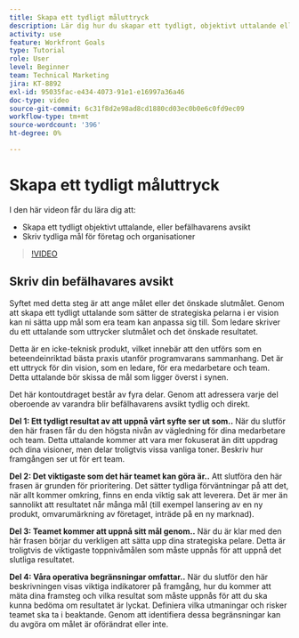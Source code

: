 ```yaml
---
title: Skapa ett tydligt måluttryck
description: Lär dig hur du skapar ett tydligt, objektivt uttalande eller befälhavarens avsikt och skriver tydliga mål för företag eller organisationer.
activity: use
feature: Workfront Goals
type: Tutorial
role: User
level: Beginner
team: Technical Marketing
jira: KT-8892
exl-id: 95035fac-e434-4073-91e1-e16997a36a46
doc-type: video
source-git-commit: 6c31f8d2e98ad8cd1880cd03ec0b0e6c0fd9ec09
workflow-type: tm+mt
source-wordcount: '396'
ht-degree: 0%

---
```


# Skapa ett tydligt måluttryck

I den här videon får du lära dig att:

* Skapa ett tydligt objektivt uttalande, eller befälhavarens avsikt
* Skriv tydliga mål för företag och organisationer

>[!VIDEO](https://video.tv.adobe.com/v/335186/?quality=12&learn=on)

<!--
Your turn graphic
-->

## Skriv din befälhavares avsikt

Syftet med detta steg är att ange målet eller det önskade slutmålet. Genom att skapa ett tydligt uttalande som sätter de strategiska pelarna i er vision kan ni sätta upp mål som era team kan anpassa sig till. Som ledare skriver du ett uttalande som uttrycker slutmålet och det önskade resultatet.

Detta är en icke-teknisk produkt, vilket innebär att den utförs som en beteendeinriktad bästa praxis utanför programvarans sammanhang. Det är ett uttryck för din vision, som en ledare, för era medarbetare och team. Detta uttalande bör skissa de mål som ligger överst i synen.

Det här kontoutdraget består av fyra delar. Genom att adressera varje del oberoende av varandra blir befälhavarens avsikt tydlig och direkt.

**Del 1: Ett tydligt resultat av att uppnå vårt syfte ser ut som..**
När du slutför den här frasen får du den högsta nivån av vägledning för dina medarbetare och team. Detta uttalande kommer att vara mer fokuserat än ditt uppdrag och dina visioner, men delar troligtvis vissa vanliga toner. Beskriv hur framgången ser ut för ert team.

**Del 2: Det viktigaste som det här teamet kan göra är..**
Att slutföra den här frasen är grunden för prioritering. Det sätter tydliga förväntningar på att det, när allt kommer omkring, finns en enda viktig sak att leverera. Det är mer än sannolikt att resultatet når många mål (till exempel lansering av en ny produkt, omvarumärkning av företaget, inträde på en ny marknad).

**Del 3: Teamet kommer att uppnå sitt mål genom..**
När du är klar med den här frasen börjar du verkligen att sätta upp dina strategiska pelare. Detta är troligtvis de viktigaste toppnivåmålen som måste uppnås för att uppnå det slutliga resultatet.

**Del 4: Våra operativa begränsningar omfattar..**
När du slutför den här beskrivningen visas viktiga indikatorer på framgång, hur du kommer att mäta dina framsteg och vilka resultat som måste uppnås för att du ska kunna bedöma om resultatet är lyckat. Definiera vilka utmaningar och risker teamet ska ta i beaktande. Genom att identifiera dessa begränsningar kan du avgöra om målet är oförändrat eller inte.
